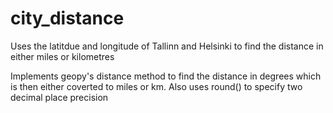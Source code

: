 # city_distance

Uses the latitdue and longitude of Tallinn and Helsinki to find the distance in either miles or kilometres

Implements geopy's distance method to find the distance in degrees which is then either coverted to miles or km. Also uses round() to specify two decimal place precision
